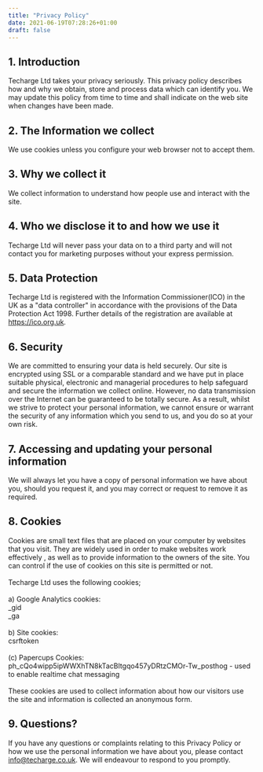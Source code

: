 ```yaml
---
title: "Privacy Policy"
date: 2021-06-19T07:28:26+01:00
draft: false
---
```

## 1. Introduction
  
Techarge Ltd takes your privacy seriously.
This privacy policy describes how and why we obtain, store and process data which can identify you.
We may update this policy from time to time and shall indicate on the web site when changes have been made.
  
## 2. The Information we collect
  
We use cookies unless you configure your web browser not to accept them.
  
## 3. Why we collect it
  
We collect information to understand how people use and interact with the site.
  
## 4. Who we disclose it to and how we use it
  
Techarge Ltd will never pass your data on to a third party and will not contact you for marketing purposes without your express permission.
  
## 5. Data Protection
  
Techarge Ltd is registered with the Information Commissioner(ICO) in the UK as a "data controller"
in accordance with the provisions of the Data Protection Act 1998. Further details of the registration are available at https://ico.org.uk.
  
## 6. Security
  
We are committed to ensuring your data is held securely. Our site is encrypted using SSL or a comparable standard and we have
put in place suitable physical, electronic and managerial procedures to help safeguard and secure the information we collect online.
However, no data transmission over the Internet can be guaranteed to be totally secure.
As a result, whilst we strive to protect your personal information, we cannot ensure or warrant the security of any information which you send to us, and you do so at your own risk.
  
## 7. Accessing and updating your personal information
  
We will always let you have a copy of personal information we have about you, should you request it, and you may correct or request to remove it as required.
  
## 8. Cookies
  
Cookies are small text files that are placed on your computer by websites that you visit.
They are widely used in order to make websites work effectively , as well as to provide information to the owners of the site.
You can control if the use of cookies on this site is permitted or not.  
&nbsp;  
Techarge Ltd uses the following cookies;  
&nbsp;  
a) Google Analytics cookies:  
    _gid  
    _ga  
&nbsp;  
b) Site cookies:  
    csrftoken  
&nbsp;  
(c) Papercups Cookies:  
    ph_cQo4wipp5ipWWXhTN8kTacBItgqo457yDRtzCMOr-Tw_posthog - used to enable realtime chat messaging  
&nbsp;    
These cookies are used to collect information about how our visitors use the site and information is collected an anonymous form.

## 9. Questions?
If you have any questions or complaints relating to this Privacy Policy or how we use the personal information we have about you,
please contact [info@techarge.co.uk](mailto:info@techarge.co.uk).  We will endeavour to respond to you promptly.
  